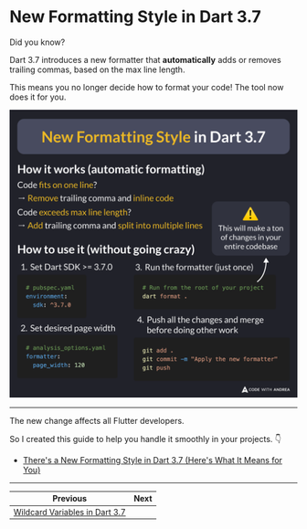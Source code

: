 # New Formatting Style in Dart 3.7

Did you know?

Dart 3.7 introduces a new formatter that **automatically** adds or removes trailing commas, based on the max line length.

This means you no longer decide how to format your code! The tool now does it for you.

![](229.png)

<!--

How it works (automatic formatting)

- Code fits on one line?
  - Remove trailing comma and inline code
- Code exceeds max line length?
  - Add trailing comma and split into multiple lines

How to use it (without going crazy)

# Set Dart SDK >= 3.7.0 in pubspec.yaml
environment:
  sdk: ^3.7.0

# Set page_width in analysis_options.yaml
formatter:
  page_width: 120

# Run from the root of your project
dart format . # This will make a ton of changes in your entire codebase

# Push all changes at once
git add .
git commit -m "Apply the new formatter"
git push

-->

---

The new change affects all Flutter developers.

So I created this guide to help you handle it smoothly in your projects. 👇

- [There's a New Formatting Style in Dart 3.7 (Here's What It Means for You)](https://codewithandrea.com/articles/new-formatting-style-dart-3-7/)

---

| Previous | Next |
| -------- | ---- |
| [Wildcard Variables in Dart 3.7](../0228-wildcard-variables-dart-3.7/index.md) | |

<!-- TWITTER|https://x.com/biz84/status/1890039998814261546 -->
<!-- LINKEDIN|https://www.linkedin.com/posts/andreabizzotto_did-you-know-dart-37-introduces-a-new-activity-7295806189295075329-BG1O  -->
<!-- BLUESKY|https://bsky.app/profile/codewithandrea.com/post/3li2uffje522h -->


